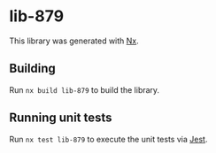 # lib-879

This library was generated with [Nx](https://nx.dev).

## Building

Run `nx build lib-879` to build the library.

## Running unit tests

Run `nx test lib-879` to execute the unit tests via [Jest](https://jestjs.io).
